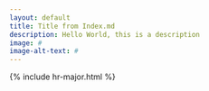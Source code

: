 ```yaml
---
layout: default
title: Title from Index.md
description: Hello World, this is a description
image: #
image-alt-text: #
---
```


{% include hr-major.html %}
